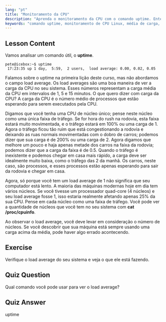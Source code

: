 ```yaml
---
lang: "pt"
title: "Monitoramento da CPU"
description: "Aprenda o monitoramento da CPU com o comando uptime. Entenda a média de carga, o uso da CPU e como interpretar o desempenho do sistema para iniciantes em Linux."
keywords: "comando uptime, monitoramento de CPU Linux, média de carga, desempenho do sistema, tutorial Linux, guia para iniciantes"
---
```


## Lesson Content

Vamos analisar um comando útil, o **uptime**.

```
pete@icebox:~$ uptime
 17:23:35 up 1 day,  5:59,  2 users,  load average: 0.00, 0.02, 0.05
```

Falamos sobre o uptime na primeira lição deste curso, mas não abordamos o campo load average. Os load averages são uma boa maneira de ver a carga da CPU no seu sistema. Esses números representam a carga média da CPU em intervalos de 1, 5 e 15 minutos. O que quero dizer com carga da CPU? A carga da CPU é o número médio de processos que estão esperando para serem executados pela CPU.

Digamos que você tenha uma CPU de núcleo único; pense neste núcleo como uma única faixa de tráfego. Se for hora do rush na rodovia, esta faixa estará muito movimentada, e o tráfego estará em 100% ou uma carga de 1. Agora o tráfego ficou tão ruim que está congestionando a rodovia e deixando as ruas normais movimentadas com o dobro de carros; podemos dizer que sua carga é de 200% ou uma carga de 2. Agora digamos que melhore um pouco e haja apenas metade dos carros na faixa da rodovia; podemos dizer que a carga da faixa é de 0.5. Quando o tráfego é inexistente e podemos chegar em casa mais rápido, a carga deve ser idealmente muito baixa, como o tráfego das 2 da manhã. Os carros, neste caso, são processos, e esses processos estão apenas esperando para sair da rodovia e chegar em casa.

Agora, só porque você tem um load average de 1 não significa que seu computador está lento. A maioria das máquinas modernas hoje em dia tem vários núcleos. Se você tivesse um processador quad-core (4 núcleos) e seu load average fosse 1, isso estaria realmente afetando apenas 25% da sua CPU. Pense em cada núcleo como uma faixa de tráfego. Você pode ver a quantidade de núcleos que você tem no seu sistema com **cat /proc/cpuinfo**.

Ao observar o load average, você deve levar em consideração o número de núcleos. Se você descobrir que sua máquina está sempre usando uma carga acima da média, pode haver algo errado acontecendo.

## Exercise

Verifique o load average do seu sistema e veja o que ele está fazendo.

## Quiz Question

Qual comando você pode usar para ver o load average?

## Quiz Answer

uptime
